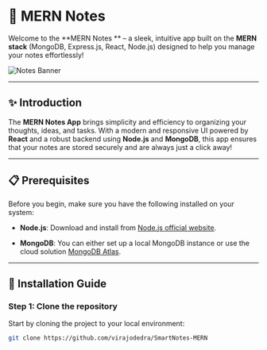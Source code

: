 # 📝 MERN Notes 

Welcome to the **MERN Notes ** – a sleek, intuitive app built on the **MERN stack** (MongoDB, Express.js, React, Node.js) designed to help you manage your notes effortlessly!

![Notes  Banner](https://via.placeholder.com/800x200.png?text=MERN+Notes)

---

## ✨ Introduction

The **MERN Notes App** brings simplicity and efficiency to organizing your thoughts, ideas, and tasks. With a modern and responsive UI powered by **React** and a robust backend using **Node.js** and **MongoDB**, this app ensures that your notes are stored securely and are always just a click away!

---

## 📋 Prerequisites

Before you begin, make sure you have the following installed on your system:

- **Node.js**: Download and install from [Node.js official website](https://nodejs.org/).
  
- **MongoDB**: You can either set up a local MongoDB instance or use the cloud solution [MongoDB Atlas](https://www.mongodb.com/cloud/atlas).

---

## 🚀 Installation Guide

### Step 1: Clone the repository

Start by cloning the project to your local environment:
```bash
git clone https://github.com/virajodedra/SmartNotes-MERN
